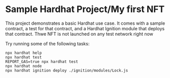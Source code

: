 # Sample Hardhat Project/My first NFT

This project demonstrates a basic Hardhat use case. It comes with a sample contract, a test for that contract, and a Hardhat Ignition module that deploys that contract.
Thwe NFT is not launched on any test network right now

Try running some of the following tasks:

```shell
npx hardhat help
npx hardhat test
REPORT_GAS=true npx hardhat test
npx hardhat node
npx hardhat ignition deploy ./ignition/modules/Lock.js
```

